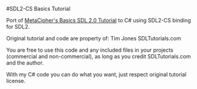 #SDL2-CS Basics Tutorial

Port of [MetaCipher's Basics SDL 2.0 Tutorial](https://github.com/MetaCipher/sdl-2.0-basics) to C# using SDL2-CS binding for SDL2.

Original tutorial and code are property of:
Tim Jones
SDLTutorials.com

You are free to use this code and any included files in your projects (commercial and non-commercial), as long as you credit SDLTutorials.com and the author.

With my C# code you can do what you want, just respect original tutorial license.
